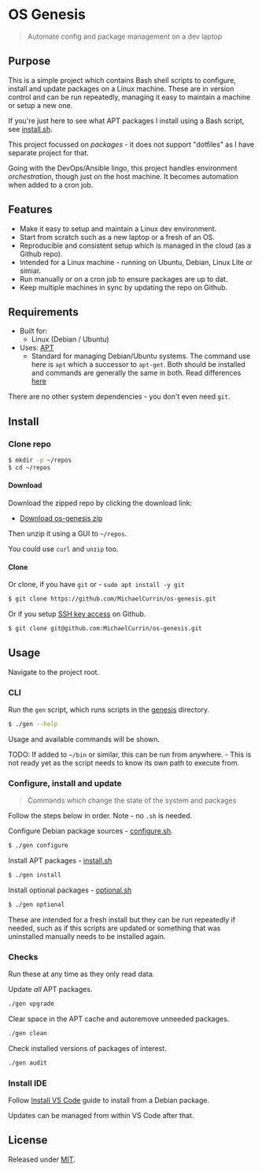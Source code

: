 # OS Genesis
> Automate config and package management on a dev laptop


## Purpose

This is a simple project which contains Bash shell scripts to configure, install and update packages on a Linux machine. These are in version control and can be run repeatedly, managing it easy to maintain a machine or setup a new one.

If you're just here to see what APT packages I install using a Bash script, see [install.sh](/genesis/install.sh).

This project focussed on _packages_ - it does not support "dotfiles" as I have separate project for that.

Going with the DevOps/Ansible lingo, this project handles environment _orchestration_, though just on the host machine. It becomes automation when added to a cron job.


## Features

- Make it easy to setup and maintain a Linux dev environment.
- Start from scratch such as a new laptop or a fresh of an OS.
- Reproducible and consistent setup which is managed in the cloud (as a Github repo).
- Intended for a Linux machine - running on Ubuntu, Debian, Linux Lite or simiar.
- Run manually or on a cron job to ensure packages are up to dat. 
- Keep multiple machines in sync by updating the repo on Github.


## Requirements

- Built for:
    - Linux (Debian / Ubuntu)
- Uses: [APT](https://wiki.debian.org/Apt)
    - Standard for managing Debian/Ubuntu systems. The command use here is `apt` which a successor to `apt-get`. Both should be installed and commands are generally the same in both. Read differences [here](https://www.linux-magazine.com/Issues/2018/208/apt-vs.-apt-get)

There are no other system dependencies - you don't even need `git`.


## Install

### Clone repo

```sh
$ mkdir -p ~/repos
$ cd ~/repos
```

#### Download

Download the zipped repo by clicking the download link:

- [Download os-genesis zip](https://github.com/MichaelCurrin/os-genesis/archive/master.zip)

Then unzip it using a GUI to `~/repos`.

You could use `curl` and `unzip` too.

#### Clone

Or clone, if you have `git` or  - `sudo apt install -y git`

```sh
$ git clone https://github.com/MichaelCurrin/os-genesis.git
```

Or if you setup [SSH key access](https://github.com/MichaelCurrin/code-cookbook/blob/master/recipes/shell/ssh/github-ssh-access.md) on Github.

```sh
$ git clone git@github.com:MichaelCurrin/os-genesis.git
```


## Usage


Navigate to the project root.


### CLI

Run the `gen` script, which runs scripts in the [genesis](/genesis) directory.

```sh
$ ./gen --help
```

Usage and available commands will be shown.

TODO: If added to `~/bin` or similar, this can be run from anywhere. - This is not ready yet as the script needs to know its own path to execute from.


### Configure, install and update
> Commands which change the state of the system and packages

Follow the steps below in order. Note - no `.sh` is needed.

Configure Debian package sources - [configure.sh](.genesis/configure.sh).

```sh
$ ./gen configure
```

Install APT packages - [install.sh](/genesis/install.sh)

```sh
$ ./gen install
```

Install optional packages - [optional.sh](/genesis/optional.sh)

```sh
$ ./gen optional
```

These are intended for a fresh install but they can be run repeatedly if needed, such as if this scripts are updated or something that was uninstalled manually needs to be installed again.

### Checks

Run these at any time as they only read data.

Update _all_ APT packages.

```sh
./gen upgrade
```

Clear space in the APT cache and autoremove unneeded packages.

```sh
./gen clean
```

Check installed versions of packages of interest.

```sh
./gen audit
```


### Install IDE

Follow [Install VS Code](/docs/install-vs-code.md) guide to install from a Debian package.

Updates can be managed from within VS Code after that.



## License

Released under [MIT](/LICENSE).
